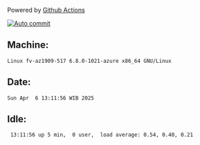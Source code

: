 Powered by [Github Actions](https://github.com/features/actions)

[![Auto commit](https://github.com/hiage/workstation/workflows/Auto%20commit/badge.svg)](https://github.com/hiage/workstation/actions?query=workflow%3A%22Auto+commit%22)

## Machine:
```
Linux fv-az1909-517 6.8.0-1021-azure x86_64 GNU/Linux
```
## Date:
```
Sun Apr  6 13:11:56 WIB 2025
```
## Idle:
```
 13:11:56 up 5 min,  0 user,  load average: 0.54, 0.40, 0.21
```
